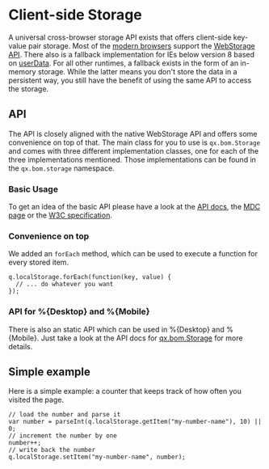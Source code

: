 Client-side Storage
===================

A universal cross-browser storage API exists that offers client-side
key-value pair storage. Most of the [modern
browsers](http://caniuse.com/#search=web%20storage) support the
[WebStorage API](https://developer.mozilla.org/en/DOM/Storage). There
also is a fallback implementation for IEs below version 8 based on
[userData](http://msdn.microsoft.com/en-us/library/ms531424(v=vs.85).aspx).
For all other runtimes, a fallback exists in the form of an in-memory
storage. While the latter means you don't store the data in a persistent
way, you still have the benefit of using the same API to access the
storage.

API
---

The API is closely aligned with the native WebStorage API and offers
some convenience on top of that. The main class for you to use is
`qx.bom.Storage` and comes with three different implementation classes,
one for each of the three implementations mentioned. Those
implementations can be found in the `qx.bom.storage` namespace.

### Basic Usage

To get an idea of the basic API please have a look at the [API
docs](http://demo.qooxdoo.org/%{version}/website-api/index.html#Storage),
the [MDC page](https://developer.mozilla.org/en/DOM/Storage) or the [W3C
specification](http://dev.w3.org/html5/webstorage/).

### Convenience on top

We added an `forEach` method, which can be used to execute a function
for every stored item.

    q.localStorage.forEach(function(key, value) {
      // ... do whatever you want
    });

### API for %{Desktop} and %{Mobile}

There is also an static API which can be used in %{Desktop} and
%{Mobile}. Just take a look at the API docs for
[qx.bom.Storage](http://demo.qooxdoo.org/%{version}/apiviewer/#qx.bom.Storage)
for more details.

Simple example
--------------

Here is a simple example: a counter that keeps track of how often you
visited the page.

    // load the number and parse it
    var number = parseInt(q.localStorage.getItem("my-number-name"), 10) || 0;
    // increment the number by one
    number++;
    // write back the number
    q.localStorage.setItem("my-number-name", number);
